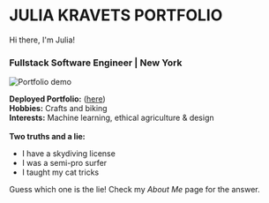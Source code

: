 # JULIA KRAVETS PORTFOLIO

Hi there, I'm Julia!

### Fullstack Software Engineer | New York

![Portfolio demo](https://media.giphy.com/media/TyeJ7zaNXQFapMznuy/giphy.gif)

**Deployed Portfolio:** ([here](https://juliakravets.com/)) <br>
**Hobbies:** Crafts and biking <br>
**Interests:** Machine learning, ethical agriculture & design
<br>
<br>
**Two truths and a lie:** <br>

- I have a skydiving license
- I was a semi-pro surfer
- I taught my cat tricks

Guess which one is the lie! Check my _About Me_ page for the answer.




